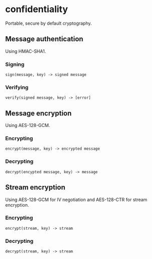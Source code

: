 # confidentiality

Portable, secure by default cryptography.

## Message authentication

Using HMAC-SHA1.

### Signing

```
sign(message, key) -> signed message
```

### Verifying

```
verify(signed message, key) -> [error]
```

## Message encryption

Using AES-128-GCM.

### Encrypting

```
encrypt(message, key) -> encrypted message
```

### Decrypting

```
decrypt(encypted message, key) -> message
```

## Stream encryption

Using AES-128-GCM for IV negotiation and AES-128-CTR for stream encryption.

### Encrypting

```
encrypt(stream, key) -> stream
```

### Decrypting

```
decrypt(stream, key) -> stream
```